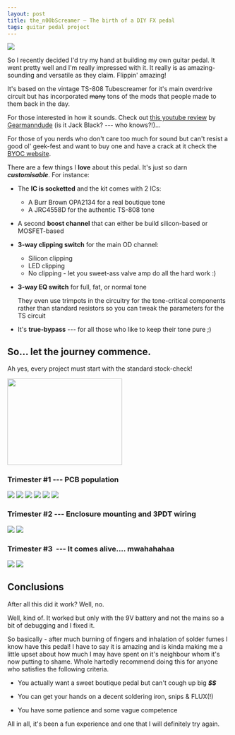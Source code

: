 ```yaml
---
layout: post
title: the_n00bScreamer — The birth of a DIY FX pedal
tags: guitar pedal project
---
```


![](http://cl.ly/image/0L1L2R3y310c/content)

So I recently decided I'd try my hand at building my own guitar pedal. It went
pretty well and I'm really impressed with it. It really is as amazing-sounding
and versatile as they claim. Flippin' amazing!

It's based on the vintage TS-808 Tubescreamer for it's main overdrive circuit
but has incorporated <strike>many</strike> tons of the mods that people made to
them back in the day. 

For those interested in how it sounds. Check out <a target="_blank"
href="http://www.youtube.com/watch?v=37RfgSdn53w">this youtube review</a> by <a
target="_blank" href="http://www.gearmanndude.com/">Gearmanndude</a> (is it
Jack Black? --- who knows?!)...

For those of you nerds who don't care too much for sound but can't resist a
good ol' geek-fest and want to buy one and have a crack at it check the <a
target="_blank" href="http://www.buildyourownclone.com/overdrive2.html">BYOC
website</a>.

There are a few things I __love__ about this pedal. It's just so darn
**_customisable_**. For instance:

* The **IC is socketted** and the kit comes with 2 ICs:
   * A Burr Brown OPA2134 for a real boutique tone
   * A JRC4558D for the authentic TS-808 tone

* A second **boost channel** that can either be build silicon-based or
MOSFET-based

* **3-way clipping switch** for the main OD channel:
    * Silicon clipping
    * LED clipping
    * No clipping - let you sweet-ass valve amp do all the hard work :)

* **3-way EQ switch** for full, fat, or normal tone

  They even use trimpots in the circuitry for the tone-critical components
rather than standard resistors so you can tweak the parameters for the TS
circuit

* It's **true-bypass** --- for all those who like to keep their tone pure ;)

## So... let the journey commence.

Ah yes, every project must start with the standard stock-check!

<img src="http://media.tumblr.com/tumblr_lib7n0C2yB1qggkk1.jpg" width="260"
height="196" class="automargin" />

### Trimester #1 --- PCB population

<img class="automargin" src="http://media.tumblr.com/tumblr_lib8fiOYrt1qggkk1.jpg" />
<img class="automargin" src="http://media.tumblr.com/tumblr_lib8fmpb2v1qggkk1.jpg" />
<img class="automargin" src="http://media.tumblr.com/tumblr_lib8frOQDR1qggkk1.jpg" />
<img class="automargin" src="http://media.tumblr.com/tumblr_lib8fxfK8Q1qggkk1.jpg" />
<img class="automargin" src="http://media.tumblr.com/tumblr_lib8gauUu71qggkk1.jpg" />
<img class="automargin" src="http://media.tumblr.com/tumblr_lib8ghIGuT1qggkk1.jpg" />

### Trimester #2 --- Enclosure mounting and 3PDT wiring

<img class="automargin" src="http://media.tumblr.com/tumblr_lib8go27sS1qggkk1.jpg" />
<img class="automargin" src="http://media.tumblr.com/tumblr_lib8gycSCB1qggkk1.jpg" />

### Trimester #3  --- It comes alive.... mwahahahaa

<img class="automargin" src="http://media.tumblr.com/tumblr_lib8h39kgA1qggkk1.jpg" />
<img class="automargin" src="http://media.tumblr.com/tumblr_lib8h71gqo1qggkk1.jpg" />

## Conclusions

After all this did it work? Well, no.

Well, kind of. It worked but only with the 9V battery and not the mains so a
bit of debugging and I fixed it.

So basically - after much burning of fingers and inhalation of solder fumes I
know have this pedal! I have to say it is amazing and is kinda making me a
little upset about how much I may have spent on it's neighbour whom it's now
putting to shame. Whole hartedly recommend doing this for anyone who satisfies
the following criteria.

* You actually want a sweet boutique pedal but can't cough up big _**$$**_

* You can get your hands on a decent soldering iron, snips &amp; FLUX(!)

* You have some patience and some vague competence

All in all, it's been a fun experience and one that I will definitely try
again.
